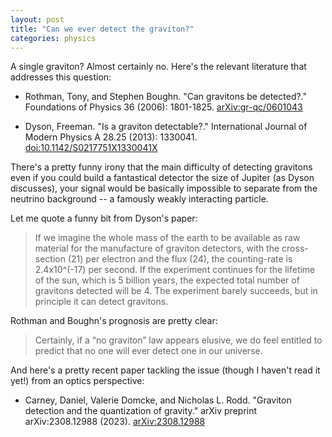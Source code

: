 ```yaml
---
layout: post
title: "Can we ever detect the graviton?"
categories: physics
---
```


A single graviton? Almost certainly no. Here's the relevant literature that addresses this question:

* Rothman, Tony, and Stephen Boughn. "Can gravitons be detected?." Foundations of Physics 36 (2006): 1801-1825. [arXiv:gr-qc/0601043](https://arxiv.org/abs/gr-qc/0601043)

* Dyson, Freeman. "Is a graviton detectable?." International Journal of Modern Physics A 28.25 (2013): 1330041. [doi:10.1142/S0217751X1330041X](https://doi.org/10.1142/S0217751X1330041X)

There's a pretty funny irony that the main difficulty of detecting gravitons even if you could build a fantastical detector the size of Jupiter (as Dyson discusses), your signal would be basically impossible to separate from the neutrino background -- a famously weakly interacting particle.

Let me quote a funny bit from Dyson's paper:

>If we imagine the whole mass of the earth to be available as raw material for the manufacture of graviton detectors, with the cross-section (21) per electron and the flux (24), the counting-rate is 2.4x10^(-17) per second. If the experiment continues for the lifetime of the sun, which is 5 billion years, the expected total number of gravitons detected will be 4. The experiment barely succeeds, but in principle it can detect gravitons.

Rothman and Boughn's prognosis are pretty clear:

>Certainly, if a “no graviton” law appears elusive, we do feel entitled to predict that no one will ever detect one in our universe.

And here's a pretty recent paper tackling the issue (though I haven't read it yet!) from an optics perspective:

* Carney, Daniel, Valerie Domcke, and Nicholas L. Rodd. "Graviton detection and the quantization of gravity." arXiv preprint arXiv:2308.12988 (2023). [arXiv:2308.12988](https://arxiv.org/abs/2308.12988)
